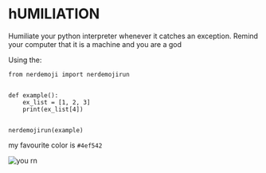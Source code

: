 # hUMILIATION

Humiliate your python interpreter whenever it catches an exception. Remind your computer that it is 
a machine and you are a god


Using the:
```
from nerdemoji import nerdemojirun


def example():
    ex_list = [1, 2, 3]
    print(ex_list[4])


nerdemojirun(example)
```

my favourite color is `#4ef542`


![you rn](https://c.tenor.com/DuThn51FjPcAAAAC/nerd-emoji-nerd.gif)
